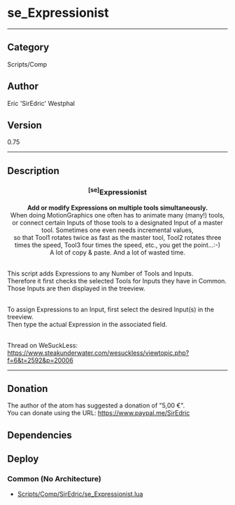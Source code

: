 # se_Expressionist
___

## Category
Scripts/Comp

## Author
Eric 'SirEdric' Westphal

## Version
0.75

___

## Description
<h3 align="center"><sup>&#91;se&#93;</sup>Expressionist</h3><p align="center"><strong>Add or modify Expressions on multiple tools simultaneously.</strong>
	<br>When doing MotionGraphics one often has to animate many (many!) tools,<br>
or connect certain Inputs of those tools to a designated Input of a master tool.
Sometimes one even needs incremental values, <br>so that Tool1 rotates twice as fast as the master tool,
Tool2 rotates three times the speed, Tool3 four times the speed, etc., you get the point...:-)<br>
A lot of copy & paste. And a lot of wasted time.<br><br>

This script adds Expressions to any Number of Tools and Inputs.<br>
Therefore it first checks the selected Tools for Inputs they have in Common.<br>
Those Inputs are then displayed in the treeview.<br><br>

To assign Expressions to an Input, first select the desired Input(s) in the treeview.<br>
Then type the actual Expression in the associated field.<br><br>

Thread on WeSuckLess: https://www.steakunderwater.com/wesuckless/viewtopic.php?f=6&t=2592&p=20006</p>


___

## Donation
The author of the atom has suggested a donation of "5,00 €".  
You can donate using the URL: <a href="https://www.paypal.me/SirEdric">https://www.paypal.me/SirEdric</a>
## Dependencies

## Deploy

### Common (No Architecture)

<ul>
<li><a href="https://gitlab.com/WeSuckLess/Reactor/-/blob/master/Atoms/com.SirEdric.se_Expressionist/Scripts/Comp/SirEdric/se_Expressionist.lua?ref_type=heads">Scripts/Comp/SirEdric/se_Expressionist.lua</a></li>
</ul>
